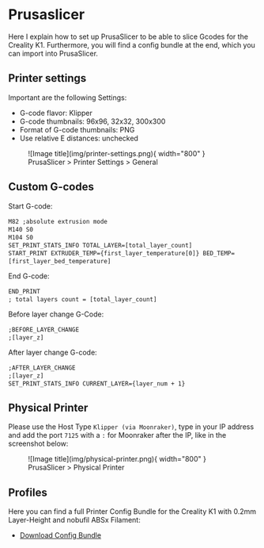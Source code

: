 # Prusaslicer

Here I explain how to set up PrusaSlicer to be able to slice Gcodes for the Creality K1. Furthermore, you will find a
config bundle at the end, which you can import into PrusaSlicer.

## Printer settings

Important are the following Settings:

- G-code flavor: Klipper
- G-code thumbnails: 96x96, 32x32, 300x300
- Format of G-code thumbnails: PNG
- Use relative E distances: unchecked

<figure markdown>
  ![Image title](img/printer-settings.png){ width="800" }
  <figcaption>PrusaSlicer > Printer Settings > General</figcaption>
</figure>

## Custom G-codes

Start G-code:
```
M82 ;absolute extrusion mode
M140 S0
M104 S0 
SET_PRINT_STATS_INFO TOTAL_LAYER=[total_layer_count]
START_PRINT EXTRUDER_TEMP={first_layer_temperature[0]} BED_TEMP=[first_layer_bed_temperature]
```

End G-code:
```
END_PRINT
; total layers count = [total_layer_count]
```

Before layer change G-Code:
```
;BEFORE_LAYER_CHANGE
;[layer_z]
```

After layer change G-code:
```
;AFTER_LAYER_CHANGE
;[layer_z]
SET_PRINT_STATS_INFO CURRENT_LAYER={layer_num + 1}
```

## Physical Printer

Please use the Host Type `Klipper (via Moonraker)`, type in your IP address and add the port `7125` with a `:` for
Moonraker after the IP, like in the screenshot below:

<figure markdown>
  ![Image title](img/physical-printer.png){ width="800" }
  <figcaption>PrusaSlicer > Physical Printer</figcaption>
</figure>

## Profiles

Here you can find a full Printer Config Bundle for the Creality K1 with 0.2mm Layer-Height and nobufil ABSx Filament:

- [Download Config Bundle](../../slicer-profile/PrusaSlicer_config_bundle-Creality_K1.ini)